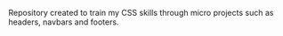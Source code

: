 Repository created to train my CSS skills through micro projects such as headers, navbars and footers.